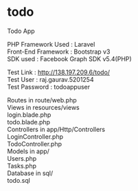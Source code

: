 # todo
Todo App <br>

PHP Framework Used : Laravel <br>
Front-End Framework : Bootstrap v3 <br>
SDK used : Facebook Graph SDK v5.4(PHP) <br>

Test Link : http://138.197.209.6/todo/ <br>
Test User : raj.gaurav.5201254 <br> 
Test Password : todoappuser <br>

Routes in route/web.php <br>
Views in resources/views <br>
  login.blade.php <br>
  todo.blade.php <br>
Controllers in app/Http/Controllers <br>
  LoginController.php <br>
  TodoController.php <br>
Models in app/ <br>
  Users.php <br>
  Tasks.php <br>
Database in sql/ <br>
  todo.sql <br>
